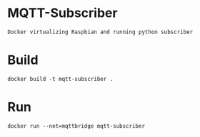 # MQTT-Subscriber
```
Docker virtualizing Raspbian and running python subscriber
```

# Build
```
docker build -t mqtt-subscriber .
```

# Run
```
docker run --net=mqttbridge mqtt-subscriber
```
